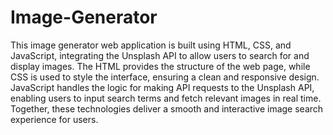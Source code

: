 # Image-Generator
This image generator web application is built using HTML, CSS, and JavaScript, integrating the Unsplash API to allow users to search for and display images. The HTML provides the structure of the web page, while CSS is used to style the interface, ensuring a clean and responsive design. JavaScript handles the logic for making API requests to the Unsplash API, enabling users to input search terms and fetch relevant images in real time. Together, these technologies deliver a smooth and interactive image search experience for users.
